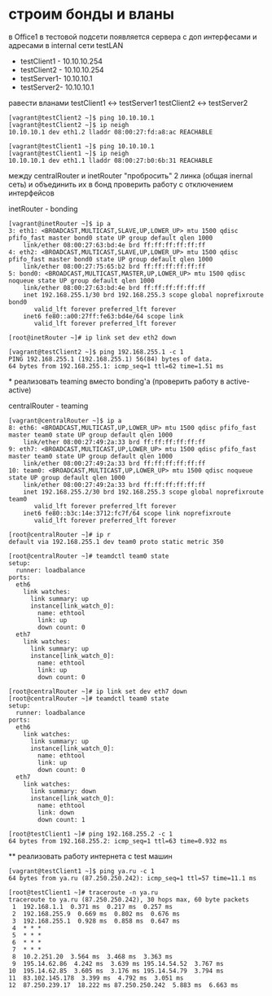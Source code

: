 # строим бонды и вланы

в Office1 в тестовой подсети появляется сервера с доп интерфесами и адресами
в internal сети testLAN
- testClient1 - 10.10.10.254
- testClient2 - 10.10.10.254
- testServer1- 10.10.10.1
- testServer2- 10.10.10.1

равести вланами
testClient1 <-> testServer1
testClient2 <-> testServer2

```
[vagrant@testClient2 ~]$ ping 10.10.10.1
[vagrant@testClient2 ~]$ ip neigh
10.10.10.1 dev eth1.2 lladdr 08:00:27:fd:a8:ac REACHABLE

[vagrant@testClient1 ~]$ ping 10.10.10.1
[vagrant@testClient1 ~]$ ip neigh
10.10.10.1 dev eth1.1 lladdr 08:00:27:b0:6b:31 REACHABLE
```

между centralRouter и inetRouter
"пробросить" 2 линка (общая inernal сеть) и объединить их в бонд
проверить работу c отключением интерфейсов

inetRouter - bonding
```
[vagrant@inetRouter ~]$ ip a
3: eth1: <BROADCAST,MULTICAST,SLAVE,UP,LOWER_UP> mtu 1500 qdisc pfifo_fast master bond0 state UP group default qlen 1000
    link/ether 08:00:27:63:bd:4e brd ff:ff:ff:ff:ff:ff
4: eth2: <BROADCAST,MULTICAST,SLAVE,UP,LOWER_UP> mtu 1500 qdisc pfifo_fast master bond0 state UP group default qlen 1000
    link/ether 08:00:27:75:65:b2 brd ff:ff:ff:ff:ff:ff
5: bond0: <BROADCAST,MULTICAST,MASTER,UP,LOWER_UP> mtu 1500 qdisc noqueue state UP group default qlen 1000
    link/ether 08:00:27:63:bd:4e brd ff:ff:ff:ff:ff:ff
    inet 192.168.255.1/30 brd 192.168.255.3 scope global noprefixroute bond0
       valid_lft forever preferred_lft forever
    inet6 fe80::a00:27ff:fe63:bd4e/64 scope link
       valid_lft forever preferred_lft forever

[root@inetRouter ~]# ip link set dev eth2 down

[vagrant@testClient2 ~]$ ping 192.168.255.1 -c 1
PING 192.168.255.1 (192.168.255.1) 56(84) bytes of data.
64 bytes from 192.168.255.1: icmp_seq=1 ttl=62 time=1.51 ms
```

\* реализовать teaming вместо bonding'а (проверить работу в active-active)

centralRouter - teaming
```
[vagrant@centralRouter ~]$ ip a
8: eth6: <BROADCAST,MULTICAST,UP,LOWER_UP> mtu 1500 qdisc pfifo_fast master team0 state UP group default qlen 1000
    link/ether 08:00:27:49:2a:33 brd ff:ff:ff:ff:ff:ff
9: eth7: <BROADCAST,MULTICAST,UP,LOWER_UP> mtu 1500 qdisc pfifo_fast master team0 state UP group default qlen 1000
    link/ether 08:00:27:49:2a:33 brd ff:ff:ff:ff:ff:ff
10: team0: <BROADCAST,MULTICAST,UP,LOWER_UP> mtu 1500 qdisc noqueue state UP group default qlen 1000
    link/ether 08:00:27:49:2a:33 brd ff:ff:ff:ff:ff:ff
    inet 192.168.255.2/30 brd 192.168.255.3 scope global noprefixroute team0
       valid_lft forever preferred_lft forever
    inet6 fe80::b3c:14e:3712:fc7f/64 scope link noprefixroute
       valid_lft forever preferred_lft forever

[root@centralRouter ~]# ip r
default via 192.168.255.1 dev team0 proto static metric 350

[root@centralRouter ~]# teamdctl team0 state
setup:
  runner: loadbalance
ports:
  eth6
    link watches:
      link summary: up
      instance[link_watch_0]:
        name: ethtool
        link: up
        down count: 0
  eth7
    link watches:
      link summary: up
      instance[link_watch_0]:
        name: ethtool
        link: up
        down count: 0

[root@centralRouter ~]# ip link set dev eth7 down
[root@centralRouter ~]# teamdctl team0 state
setup:
  runner: loadbalance
ports:
  eth6
    link watches:
      link summary: up
      instance[link_watch_0]:
        name: ethtool
        link: up
        down count: 0
  eth7
    link watches:
      link summary: down
      instance[link_watch_0]:
        name: ethtool
        link: down
        down count: 1

[root@testClient1 ~]# ping 192.168.255.2 -c 1
64 bytes from 192.168.255.2: icmp_seq=1 ttl=63 time=0.932 ms
```

** реализовать работу интернета с test машин

```
[vagrant@testClient1 ~]$ ping ya.ru -c 1
64 bytes from ya.ru (87.250.250.242): icmp_seq=1 ttl=57 time=11.1 ms

[root@testClient1 ~]# traceroute -n ya.ru
traceroute to ya.ru (87.250.250.242), 30 hops max, 60 byte packets
 1  192.168.1.1  0.371 ms  0.217 ms  0.257 ms
 2  192.168.255.9  0.669 ms  0.802 ms  0.676 ms
 3  192.168.255.1  0.928 ms  0.858 ms  0.647 ms
 4  * * *
 5  * * *
 6  * * *
 7  * * *
 8  10.2.251.20  3.564 ms  3.468 ms  3.363 ms
 9  195.14.62.86  4.242 ms  3.639 ms 195.14.54.52  3.767 ms
10  195.14.62.85  3.605 ms  3.176 ms 195.14.54.79  3.794 ms
11  83.102.145.178  3.399 ms  4.792 ms  3.051 ms
12  87.250.239.17  18.222 ms 87.250.250.242  5.883 ms  6.663 ms
```
